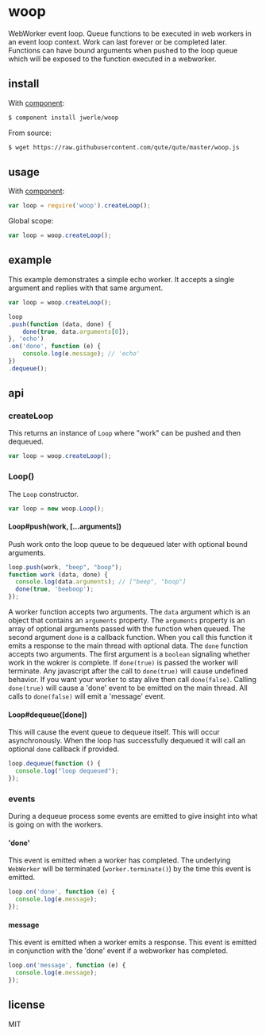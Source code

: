 woop
====

WebWorker event loop. Queue functions to be executed in web workers in
an event loop context. Work can last forever or be completed later.
Functions can have bound arguments when pushed to the loop queue which
will be exposed to the function executed in a webworker.

## install

With [component](https://github.com/componentjs/component):

```sh
$ component install jwerle/woop
```

From source:

```sh
$ wget https://raw.githubusercontent.com/qute/qute/master/woop.js
```

## usage

With [component](https://github.com/componentjs/component):

```js
var loop = require('woop').createLoop();
```

Global scope:

```js
var loop = woop.createLoop();
```

## example

This example demonstrates a simple echo worker. It accepts a single
argument and replies with that same argument.

```js
var loop = woop.createLoop();

loop
.push(function (data, done) {
    done(true, data.arguments[0]);
}, 'echo')
.on('done', function (e) {
    console.log(e.message); // 'echo'
})
.dequeue();
```

## api

### createLoop

This returns an instance of `Loop` where "work" can be pushed and then
dequeued.

```js
var loop = woop.createLoop();
```

### Loop()

The `Loop` constructor.

```js
var loop = new woop.Loop();
```

#### Loop#push(work, [...arguments])

Push work onto the loop queue to be dequeued later with optional bound
arguments.

```js
loop.push(work, "beep", "boop");
function work (data, done) {
  console.log(data.arguments); // ["beep", "boop"]
  done(true, 'beeboop');
});
```

A worker function accepts two arguments. The `data` argument which is an
object that contains an `arguments` property. The `arguments` property
is an array of optional arguments passed with the function when queued.
The second argument `done` is a callback function. When you call this
function it emits a response to the main thread with optional data. The
`done` function accepts two arguments. The first argument is a `boolean`
signaling whether work in the wokrer is complete. If `done(true)` is
passed the worker will terminate. Any javascript after the call to `done(true)`
will cause undefined behavior. If you want your worker to stay alive
then call `done(false)`. Calling `done(true)` will cause a 'done'
event to be emitted on the main thread. All calls to `done(false)` will
emit a 'message' event.

#### Loop#dequeue([done])

This will cause the event queue to dequeue itself. This will occur
asynchronously. When the loop has successfully dequeued it will call an
optional `done` callback if provided.

```js
loop.dequeue(function () {
  console.log("loop dequeued");
});
```

### events

During a dequeue process some events are emitted to give insight into
what is going on with the workers.

#### 'done'

This event is emitted when a worker has completed. The underlying
`WebWorker` will be terminated (`worker.terminate()`) by the time this
event is emitted.


```js
loop.on('done', function (e) {
  console.log(e.message);
});
```

#### message

This event is emitted when a worker emits a response. This event is
emitted in conjunction with the 'done' event if a webworker has
completed.

```js
loop.on('message', function (e) {
  console.log(e.message);
});
```

## license

MIT
